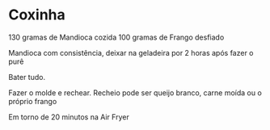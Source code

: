# Coxinha

130 gramas de Mandioca cozida
100 gramas de Frango desfiado

Mandioca com consistência, deixar na geladeira por 2 horas após fazer o purê

Bater tudo.

Fazer o molde e rechear. Recheio pode ser queijo branco, carne moída ou o próprio frango

Em torno de 20 minutos na Air Fryer

